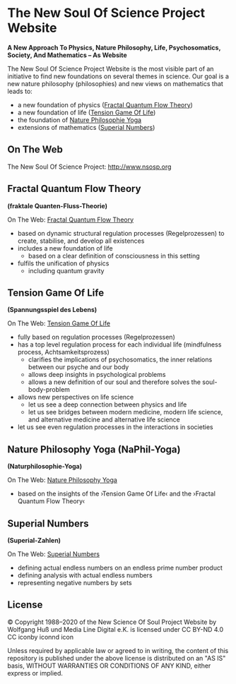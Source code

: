 # The New Soul Of Science Project Website
**A New Approach To Physics, Nature Philosophy, Life, Psychosomatics, Society, And Mathematics – As Website**

The New Soul Of Science Project Website is the most visible part of an initiative to find new foundations on several themes in science. Our goal is a new nature philosophy (philosophies) and new views on mathematics that leads to:

- a new foundation of physics ([Fractal Quantum Flow Theory](#fractal-quantum-flow-theory))
- a new foundation of life ([Tension Game Of Life](#tension-game-of-life))
- the foundation of [Nature Philosophie Yoga](#nature-philosophie-yoga-naphil-yoga)
- extensions of mathematics ([Superial Numbers](#superial-numbers))
  

## On The Web

The New Soul Of Science Project: http://www.nsosp.org


## Fractal Quantum Flow Theory

**(fraktale Quanten-Fluss-Theorie)**

On The Web: [Fractal Quantum Flow Theory](http://www.nsosp.org/FrQFT)

- based on dynamic structural regulation processes (Regelprozessen) to create, stabilise, and develop all existences
- includes a new foundation of life
  - based on a clear definition of consciousness in this setting
- fulfils the unification of physics
  - including quantum gravity


## Tension Game Of Life

**(Spannungsspiel des Lebens)**

On The Web: [Tension Game Of Life](http://www.nsosp.org/spannung)

- fully based on regulation processes (Regelprozessen)
- has a top level regulation process for each individual life (mindfulness process, Achtsamkeitsprozess)
  - clarifies the implications of psychosomatics, the inner relations between our psyche and our body
  - allows deep insights in psychological problems 
  - allows a new definition of our soul and therefore solves the soul-body-problem
- allows new perspectives on life science
  - let us see a deep connection between physics and life
  - let us see bridges between modern medicine, modern life science, and alternative medicine and alternative life science
- let us see even regulation processes in the interactions in societies


## Nature Philosophy Yoga (NaPhil-Yoga)

**(Naturphilosophie-Yoga)**

On The Web: [Nature Philosophy Yoga](http://www.NaPhil-Yoga.org)

- based on the insights of the ›Tension Game Of Life‹ and the ›Fractal Quantum Flow Theory‹


## Superial Numbers

**(Superial-Zahlen)**

On The Web: [Superial Numbers](http://www.nsosp.org/de/Superial-Zahlen)

- defining actual endless numbers on an endless prime number product 
- defining analysis with actual endless numbers 
- representing negative numbers by sets 


## License

© Copyright 1988–2020 of the New Science Of Soul Project Website by Wolfgang Huß und Media Line Digital e.K. is licensed under CC BY-ND 4.0 CC iconby iconnd icon

Unless required by applicable law or agreed to in writing, the content of this repository is published under the above license is distributed on an "AS IS" basis, WITHOUT WARRANTIES OR CONDITIONS OF ANY KIND, either express or implied.

